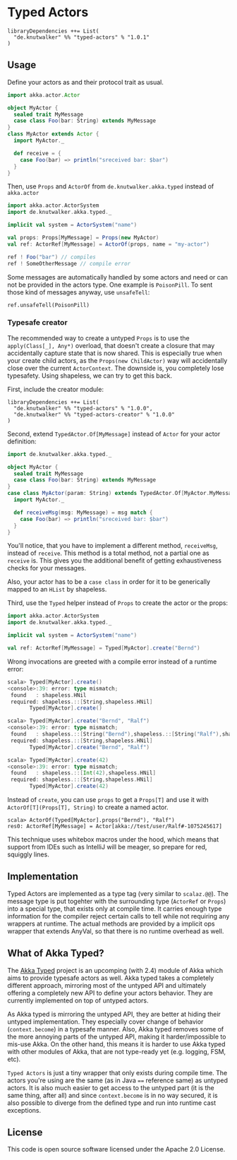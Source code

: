 # Typed Actors

```
libraryDependencies ++= List(
  "de.knutwalker" %% "typed-actors" % "1.0.1"
)
```

## Usage

Define your actors as and their protocol trait as usual.

```scala
import akka.actor.Actor

object MyActor {
  sealed trait MyMessage
  case class Foo(bar: String) extends MyMessage
}
class MyActor extends Actor {
  import MyActor._

  def receive = {
    case Foo(bar) => println("sreceived bar: $bar")
  }
}
```

Then, use `Props` and `ActorOf` from `de.knutwalker.akka.typed` instead of `akka.actor`

```scala
import akka.actor.ActorSystem
import de.knutwalker.akka.typed._

implicit val system = ActorSystem("name")

val props: Props[MyMessage] = Props(new MyActor)
val ref: ActorRef[MyMessage] = ActorOf(props, name = "my-actor")

ref ! Foo("bar") // compiles
ref ! SomeOtherMessage // compile error
```

Some messages are automatically handled by some actors and
need or can not be provided in the actors type. One example is `PoisonPill`.
To sent those kind of messages anyway, use `unsafeTell`:

```
ref.unsafeTell(PoisonPill)
```


### Typesafe creator

The recommended way to create a untyped `Props` is to use the `apply(Class[_], Any*)` overload, that doesn't create a closure that may accidentally capture state that is now shared.
This is especially true when your create child actors, as the
`Props(new ChildActor)` way will accidentally close over the current `ActorContext`.
The downside is, you completely lose typesafety.
Using shapeless, we can try to get this back.

First, include the creator module:

```
libraryDependencies ++= List(
  "de.knutwalker" %% "typed-actors" % "1.0.0",
  "de.knutwalker" %% "typed-actors-creator" % "1.0.0"
)
```

Second, extend `TypedActor.Of[MyMessage]` instead of `Actor` for your actor definition:

```scala
import de.knutwalker.akka.typed._

object MyActor {
  sealed trait MyMessage
  case class Foo(bar: String) extends MyMessage
}
case class MyActor(param: String) extends TypedActor.Of[MyActor.MyMessage] {
  import MyActor._

  def receiveMsg(msg: MyMessage) = msg match {
    case Foo(bar) => println("sreceived bar: $bar")
  }
}
```

You'll notice, that you have to implement a different method, `receiveMsg`, instead of `receive`. This method is a total method, not a partial one as `receive` is. This gives you the additional benefit of getting exhaustiveness checks for your messages.

Also, your actor has to be a `case class` in order for it to be
generically mapped to an `HList` by shapeless.

Third, use the `Typed` helper instead of `Props` to create the actor or
the props:

```scala
import akka.actor.ActorSystem
import de.knutwalker.akka.typed._

implicit val system = ActorSystem("name")

val ref: ActorRef[MyMessage] = Typed[MyActor].create("Bernd")
```

Wrong invocations are greeted with a compile error instead of a runtime error:

```scala
scala> Typed[MyActor].create()
<console>:39: error: type mismatch;
 found   : shapeless.HNil
 required: shapeless.::[String,shapeless.HNil]
       Typed[MyActor].create()

scala> Typed[MyActor].create("Bernd", "Ralf")
<console>:39: error: type mismatch;
 found   : shapeless.::[String("Bernd"),shapeless.::[String("Ralf"),shapeless.HNil]]
 required: shapeless.::[String,shapeless.HNil]
       Typed[MyActor].create("Bernd", "Ralf")

scala> Typed[MyActor].create(42)
<console>:39: error: type mismatch;
 found   : shapeless.::[Int(42),shapeless.HNil]
 required: shapeless.::[String,shapeless.HNil]
       Typed[MyActor].create(42)
```

Instead of `create`, you can use `props` to get a `Props[T]` and
use it with `ActorOf[T](Props[T], String)` to create a named actor.

```
scala> ActorOf(Typed[MyActor].props("Bernd"), "Ralf")
res0: ActorRef[MyMessage] = Actor[akka://test/user/Ralf#-1075245617]
```

This technique uses whitebox macros under the hood, which means that
support from IDEs such as IntelliJ will be meager, so prepare for red, squiggly lines.

## Implementation

Typed Actors are implemented as a type tag (very similar to `scalaz.@@`).
The message type is put togehter with the surrounding type (`ActorRef` or `Props`) into a special type, that exists only at compile time.
It carries enough type information for the compiler reject certain calls to tell while not requiring any wrappers at runtime.
The actual methods are provided by a implicit ops wrapper that extends AnyVal, so that there is no runtime overhead as well.



## What of Akka Typed?

The [Akka Typed](http://doc.akka.io/docs/akka/snapshot/scala/typed.html) project is an upcomping (with 2.4) module of Akka which aims to provide typesafe actors as well.
Akka typed takes a completely different approach, mirroring most of the untyped API and ultimately offering a completely new API to define your actors behavior. They are currently implemented on top of untyped actors.

As Akka typed is mirroring the untyped API, they are better at hiding their untyped implementation. They especially cover change of behavior (`context.become`) in a typesafe manner.
Also, Akka typed removes some of the more annoying parts of the untyped API, making it harder/impossible to mis-use Akka.
On the other hand, this means it is harder to use Akka typed with other modules of Akka, that are not type-ready yet (e.g. logging, FSM, etc).


`Typed Actors` is just a tiny wrapper that only exists during compile time. The actors you're using are the same (as in Java `==` reference same) as untyped actors.
It is also much easier to get access to the untyped part (it is the same thing, after all) and since `context.become` is in no way secured, it is also possible to diverge from the defined type and run into runtime cast exceptions.


## License

This code is open source software licensed under the Apache 2.0 License.
